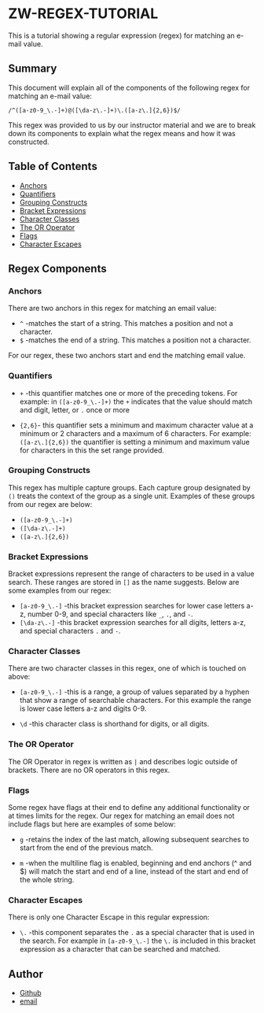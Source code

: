# ZW-REGEX-TUTORIAL

This is a tutorial showing a regular expression (regex) for matching an e-mail value.

## Summary

This document will explain all of the components of the following regex for matching an e-mail value:

`/^([a-z0-9_\.-]+)@([\da-z\.-]+)\.([a-z\.]{2,6})$/`

This regex was provided to us by our instructor material and we are to break down its components to explain what the regex means and how it was constructed.

## Table of Contents

- [Anchors](#anchors)
- [Quantifiers](#quantifiers)
- [Grouping Constructs](#grouping-constructs)
- [Bracket Expressions](#bracket-expressions)
- [Character Classes](#character-classes)
- [The OR Operator](#the-or-operator)
- [Flags](#flags)
- [Character Escapes](#character-escapes)

## Regex Components

### Anchors
There are two anchors in this regex for matching an email value: 

* `^` -matches the start of a string. This matches a position and not a character.
* `$` -matches the end of a string. This matches a position not a character.

For our regex, these two anchors start and end the matching email value.


### Quantifiers

* `+` -this quantifier matches one or more of the preceding tokens. For example: in `([a-z0-9_\.-]+)` the `+` indicates that the value should match and digit, letter, or `.` once or more

* `{2,6}`- this quantifier sets a minimum and maximum character value at a minimum or 2 characters and a maximum of 6 characters. For example: `([a-z\.]{2,6})` the quantifier is setting a minimum and maximum value for characters in this the set range provided.

### Grouping Constructs

This regex has multiple capture groups. Each capture group designated by `()` treats the context of the group as a single unit. Examples of these groups from our regex are below:

* `([a-z0-9_\.-]+)` 
* `([\da-z\.-]+)`
* `([a-z\.]{2,6})`

### Bracket Expressions

Bracket expressions represent the range of characters to be used in a value search. These ranges are stored in `[]` as the name suggests. Below are some examples from our regex:

* `[a-z0-9_\.-]` -this bracket expression searches for lower case letters a-z, number 0-9, and special characters like `_`, `.`, and `-`.
* `[\da-z\.-]` -this bracket expression searches for all digits, letters a-z, and special characters `.` and `-`.

### Character Classes

There are two character classes in this regex, one of which is touched on above:

* `[a-z0-9_\.-]` -this is a range, a group of values separated by a hyphen that show a range of searchable characters. For this example the range is lower case letters a-z and digits 0-9.  

* `\d` -this character class is shorthand for digits, or all digits.

### The OR Operator

The OR Operator in regex is written as `|` and describes logic outside of brackets. There are no OR operators in this regex.

### Flags

Some regex have flags at their end to define any additional functionality or at times limits for the regex. Our regex for matching an email does not include flags but here are examples of some below:

* `g` -retains the index of the last match, allowing subsequent searches to start from the end of the previous match.

* `m` -when the multiline flag is enabled, beginning and end anchors (^ and $) will match the start and end of a line, instead of the start and end of the whole string.

### Character Escapes

There is only one Character Escape in this regular expression: 

* `\.` -this component separates the `.` as a special character that is used in the search. For example in `[a-z0-9_\.-]` the `\.` is included in this bracket expression as a character that can be searched and matched.


## Author

* [Github](https://www.github.com/ZacharyWarnes)
* [email](mailto:zacharywarnes@gmail.com)
